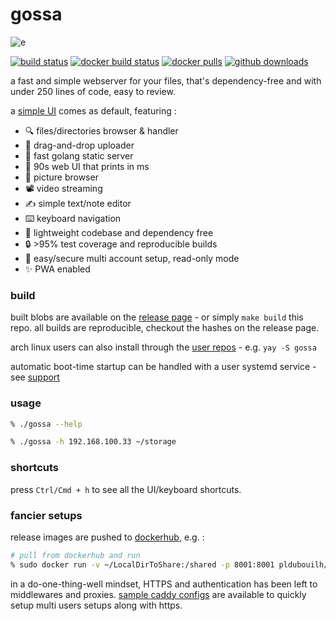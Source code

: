 gossa
=============

![e](https://user-images.githubusercontent.com/760637/71449335-790a4200-274a-11ea-80be-4c536fbad8a1.gif)

[![build status](https://github.com/pldubouilh/gossa/workflows/ci/badge.svg)](https://github.com/pldubouilh/gossa/actions)
[![docker build status](https://img.shields.io/docker/cloud/build/pldubouilh/gossa.svg?logo=docker)](https://hub.docker.com/r/pldubouilh/gossa)
[![docker pulls](https://img.shields.io/docker/pulls/pldubouilh/gossa.svg?logo=docker)](https://hub.docker.com/r/pldubouilh/gossa)
[![github downloads](https://img.shields.io/github/downloads/pldubouilh/gossa/total.svg?logo=github)](https://github.com/pldubouilh/gossa/releases)

a fast and simple webserver for your files, that's dependency-free and with under 250 lines of code, easy to review.

a [simple UI](https://github.com/pldubouilh/gossa-ui) comes as default, featuring :

  * 🔍 files/directories browser & handler
  * 📩 drag-and-drop uploader
  * 🥂 fast golang static server
  * 💾 90s web UI that prints in ms
  * 📸 picture browser
  * 📽️ video streaming
  * ✍️ simple text/note editor
  * ⌨️ keyboard navigation
  * 🚀 lightweight codebase and dependency free
  * 🔒 >95% test coverage and reproducible builds
  * 💑 easy/secure multi account setup, read-only mode
  * ✨ PWA enabled

### build
built blobs are available on the [release page](https://github.com/pldubouilh/gossa/releases) - or simply `make build` this repo.
all builds are reproducible, checkout the hashes on the release page.

arch linux users can also install through the [user repos](https://aur.archlinux.org/packages/gossa/) - e.g. `yay -S gossa`

automatic boot-time startup can be handled with a user systemd service - see [support](https://github.com/pldubouilh/gossa/tree/master/support)

### usage
```sh
% ./gossa --help

% ./gossa -h 192.168.100.33 ~/storage
```

### shortcuts
press `Ctrl/Cmd + h` to see all the UI/keyboard shortcuts.

### fancier setups
release images are pushed to [dockerhub](https://hub.docker.com/r/pldubouilh/gossa), e.g. :

```sh
# pull from dockerhub and run
% sudo docker run -v ~/LocalDirToShare:/shared -p 8001:8001 pldubouilh/gossa
```

in a do-one-thing-well mindset, HTTPS and authentication has been left to middlewares and proxies. [sample caddy configs](https://github.com/pldubouilh/gossa/blob/master/support/) are available to quickly setup multi users setups along with https.


